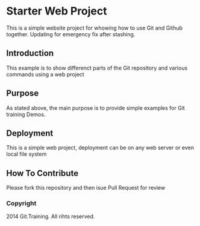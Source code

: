 # Starter Web Project

This is a simple website project for
whowing how to use Git and Github together.
Updating for emergency fix after stashing.

## Introduction

This example is to show differenct parts
of the Git repository and various commands
using a web project

## Purpose

As stated above, the main purpose is to provide simple examples for Git training
Demos.

## Deployment

This is a simple web project, deployment can 
be on any web server or even local file system

## How To Contribute

Please fork this repository and then isue Pull Request for review

### Copyright

2014 Git.Training. All rihts reserved.

